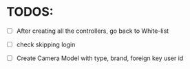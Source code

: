 # TODOS:
* [ ] After creating all the controllers, go back to White-list
* [ ] check skipping login

* [ ] Create Camera Model with type, brand, foreign key user id
